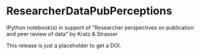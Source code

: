 ResearcherDataPubPerceptions
============================

IPython notebook(s) in support of "Researcher perspectives on publication and peer review of data" by Kratz &amp; Strasser

This release is just a placeholder to get a DOI.
